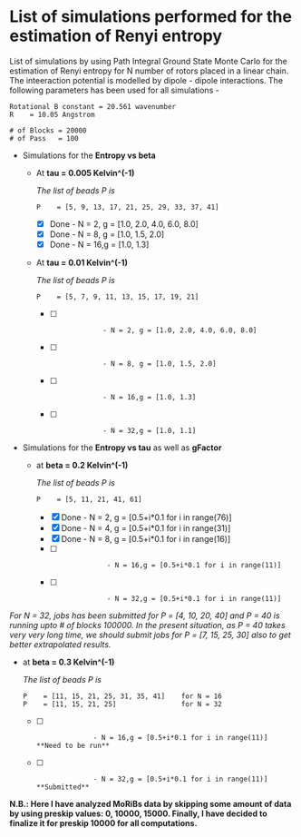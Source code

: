 # List of simulations performed for the estimation of Renyi entropy

List of simulations by using Path Integral Ground State Monte Carlo for the estimation of Renyi entropy for N number of rotors placed in a linear chain. The inteeraction potential is modelled by dipole - dipole interactions. The following parameters has been used for all simulations -
 ```
Rotational B constant = 20.561 wavenumber
R    = 10.05 Angstrom
		
# of Blocks = 20000
# of Pass   = 100
```

- Simulations for the **Entropy vs beta** 

  - At **tau  = 0.005 Kelvin^(-1)**
  
    _The list of beads P is_
    
    ```
    P    = [5, 9, 13, 17, 21, 25, 29, 33, 37, 41] 
    ```		
		
    - [x] Done             - N = 2, g = [1.0, 2.0, 4.0, 6.0, 8.0]
    - [x] Done             - N = 8, g = [1.0, 1.5, 2.0]
    - [x] Done             - N = 16,g = [1.0, 1.3]  

  - At **tau  = 0.01 Kelvin^(-1)**
  
    _The list of beads P is_
    
    ```
    P    = [5, 7, 9, 11, 13, 15, 17, 19, 21] 
    ```		
		
    - [ ]                  - N = 2, g = [1.0, 2.0, 4.0, 6.0, 8.0]
    - [ ]                  - N = 8, g = [1.0, 1.5, 2.0]
    - [ ]                  - N = 16,g = [1.0, 1.3] 
    - [ ]                  - N = 32,g = [1.0, 1.1] 
                     
  
-  Simulations for the **Entropy vs tau** as well as **gFactor**
   
   - at **beta  = 0.2 Kelvin^(-1)**	

     _The list of beads P is_
     
     ```
     P    = [5, 11, 21, 41, 61]  
     ```
     
     - [x] Done              - N = 2, g = [0.5+i*0.1 for i in range(76)]                      
     - [x] Done              - N = 4, g = [0.5+i*0.1 for i in range(31)] 
     - [x] Done              - N = 8, g = [0.5+i*0.1 for i in range(16)] 
     - [ ]                   - N = 16,g = [0.5+i*0.1 for i in range(11)] 
     - [ ]                   - N = 32,g = [0.5+i*0.1 for i in range(11)]      
				
_For N = 32, jobs has been submitted for P = [4, 10, 20, 40] and P = 40 is running upto # of blocks 100000. In the present situation, as P = 40 takes very very long time, we should submit jobs for P = [7, 15, 25, 30] also to get better extrapolated results._

   - at **beta  = 0.3 Kelvin^(-1)**	

     _The list of beads P is_
     
     ```
     P    = [11, 15, 21, 25, 31, 35, 41]    for N = 16
     P    = [11, 15, 21, 25]                for N = 32
     ```
     
     - [ ]                   - N = 16,g = [0.5+i*0.1 for i in range(11)]               **Need to be run**
     - [ ]                   - N = 32,g = [0.5+i*0.1 for i in range(11)]               **Submitted**    
				

**N.B.: Here I have analyzed MoRiBs data by skipping some amount of data by using preskip values: 0, 10000, 15000. Finally, I have decided to finalize it for preskip 10000 for all computations.**
